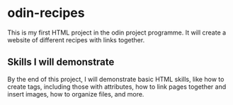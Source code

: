# odin-recipes
This is my first HTML project in the odin project programme. It will create a website of different recipes with links together. 

## Skills I will demonstrate
By the end of this project, I will demonstrate basic HTML skills, like how to create tags, including those with attributes, how to link pages together and insert images, how to organize files, and more. 